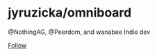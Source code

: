 # jyruzicka/omniboard

 @NothingAG, @Peerdom, and wanabee Indie dev

 [Follow](https://github.com/login?return_to=%2Fjyruzicka%2Fomniboard%2Fstargazers)

